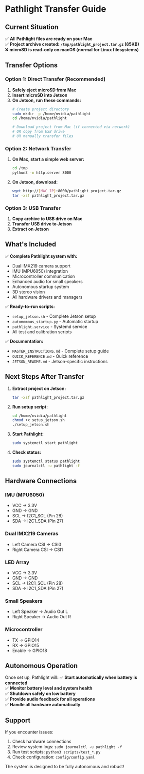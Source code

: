 # Pathlight Transfer Guide

## Current Situation
✅ **All Pathlight files are ready on your Mac**  
✅ **Project archive created: `/tmp/pathlight_project.tar.gz` (85KB)**  
❌ **microSD is read-only on macOS (normal for Linux filesystems)**

## Transfer Options

### Option 1: Direct Transfer (Recommended)
1. **Safely eject microSD from Mac**
2. **Insert microSD into Jetson**
3. **On Jetson, run these commands:**
   ```bash
   # Create project directory
   sudo mkdir -p /home/nvidia/pathlight
   cd /home/nvidia/pathlight
   
   # Download project from Mac (if connected via network)
   # OR copy from USB drive
   # OR manually transfer files
   ```

### Option 2: Network Transfer
1. **On Mac, start a simple web server:**
   ```bash
   cd /tmp
   python3 -m http.server 8000
   ```
2. **On Jetson, download:**
   ```bash
   wget http://[MAC_IP]:8000/pathlight_project.tar.gz
   tar -xzf pathlight_project.tar.gz
   ```

### Option 3: USB Transfer
1. **Copy archive to USB drive on Mac**
2. **Transfer USB drive to Jetson**
3. **Extract on Jetson**

## What's Included

✅ **Complete Pathlight system with:**
- Dual IMX219 camera support
- IMU (MPU6050) integration
- Microcontroller communication
- Enhanced audio for small speakers
- Autonomous startup system
- 3D stereo vision
- All hardware drivers and managers

✅ **Ready-to-run scripts:**
- `setup_jetson.sh` - Complete Jetson setup
- `autonomous_startup.py` - Automatic startup
- `pathlight.service` - Systemd service
- All test and calibration scripts

✅ **Documentation:**
- `MASTER_INSTRUCTIONS.md` - Complete setup guide
- `QUICK_REFERENCE.md` - Quick reference
- `JETSON_README.md` - Jetson-specific instructions

## Next Steps After Transfer

1. **Extract project on Jetson:**
   ```bash
   tar -xzf pathlight_project.tar.gz
   ```

2. **Run setup script:**
   ```bash
   cd /home/nvidia/pathlight
   chmod +x setup_jetson.sh
   ./setup_jetson.sh
   ```

3. **Start Pathlight:**
   ```bash
   sudo systemctl start pathlight
   ```

4. **Check status:**
   ```bash
   sudo systemctl status pathlight
   sudo journalctl -u pathlight -f
   ```

## Hardware Connections

### IMU (MPU6050)
- VCC → 3.3V
- GND → GND  
- SCL → I2C1_SCL (Pin 28)
- SDA → I2C1_SDA (Pin 27)

### Dual IMX219 Cameras
- Left Camera CSI → CSI0
- Right Camera CSI → CSI1

### LED Array
- VCC → 3.3V
- GND → GND
- SCL → I2C1_SCL (Pin 28)
- SDA → I2C1_SDA (Pin 27)

### Small Speakers
- Left Speaker → Audio Out L
- Right Speaker → Audio Out R

### Microcontroller
- TX → GPIO14
- RX → GPIO15
- Enable → GPIO18

## Autonomous Operation

Once set up, Pathlight will:
✅ **Start automatically when battery is connected**  
✅ **Monitor battery level and system health**  
✅ **Shutdown safely on low battery**  
✅ **Provide audio feedback for all operations**  
✅ **Handle all hardware automatically**

## Support

If you encounter issues:
1. Check hardware connections
2. Review system logs: `sudo journalctl -u pathlight -f`
3. Run test scripts: `python3 scripts/test_*.py`
4. Check configuration: `config/config.yaml`

The system is designed to be fully autonomous and robust!
